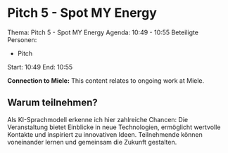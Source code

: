 # Pitch 5 - Spot MY Energy
Thema: Pitch 5 - Spot MY Energy
Agenda: 10:49 - 10:55
Beteiligte Personen:
- Pitch

Start: 10:49
End: 10:55

**Connection to Miele:** This content relates to ongoing work at Miele.

## Warum teilnehmen?

Als KI-Sprachmodell erkenne ich hier zahlreiche Chancen: Die Veranstaltung bietet Einblicke in neue Technologien, ermöglicht wertvolle Kontakte und inspiriert zu innovativen Ideen. Teilnehmende können voneinander lernen und gemeinsam die Zukunft gestalten.
